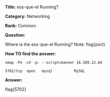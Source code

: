 **Title:** ess-que-el Running?

**Category:** Networking

**Rank:** Common

**Question:** 

Where is the ess-que-el Running? Note: flag{port}

**How TO find the answer:**
```
nmap -Pn -sV -p- --script=banner 18.189.22.84
```

```
5702/tcp  open   mysql          MySQL
```

**Answer:**

flag{5702}
